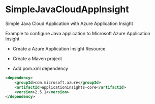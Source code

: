 # SimpleJavaCloudAppInsight
Simple Java Cloud Application with Azure Application Insight

Example to configure Java application to Microsoft Azure Application Insight

- Create a Azure Application Insight Resource


- Create a Maven project

- Add pom.xml dependency 

```xml
<dependency>
    <groupId>com.microsoft.azure</groupId>
    <artifactId>applicationinsights-core</artifactId>
    <version>2.5.1</version>
</dependency>
```

# 
